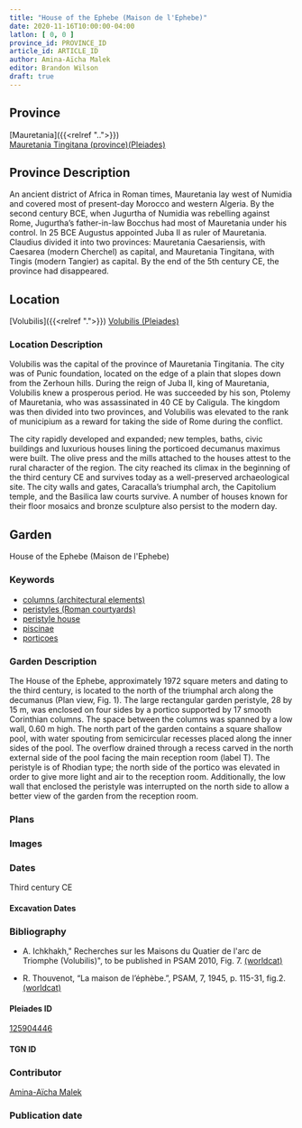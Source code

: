 ```yaml
---
title: "House of the Ephebe (Maison de l'Ephebe)"
date: 2020-11-16T10:00:00-04:00
latlon: [ 0, 0 ]
province_id: PROVINCE_ID
article_id: ARTICLE_ID
author: Amina-Aïcha Malek
editor: Brandon Wilson
draft: true
---
```


## Province

[Mauretania]({{<relref "..">}}) \
[Mauretania Tingitana (province)(Pleiades)](https://pleiades.stoa.org/places/981533)

## Province Description

An ancient district of Africa in Roman times, Mauretania lay west of Numidia and covered most of present-day Morocco and western Algeria. By the second century BCE, when Jugurtha of Numidia was rebelling against Rome, Jugurtha’s father-in-law Bocchus had most of Mauretania under his control. In 25 BCE Augustus appointed Juba II as ruler of Mauretania. Claudius divided it into two provinces: Mauretania Caesariensis, with Caesarea (modern Cherchel) as capital, and Mauretania Tingitana, with Tingis (modern Tangier) as capital. By the end of the 5th century CE, the province had disappeared.

## Location

[Volubilis]({{<relref ".">}})
[Volubilis (Pleiades)](https://pleiades.stoa.org/places/275740)

### Location Description

Volubilis was the capital of the province of Mauretania Tingitania. The city was of Punic foundation, located on the edge of a plain that slopes down from the Zerhoun hills. During the reign of Juba II, king of Mauretania, Volubilis knew a prosperous period. He was succeeded by his son, Ptolemy of Mauretania, who was assassinated in 40 CE by Caligula. The kingdom was then divided into two provinces, and Volubilis was elevated to the rank of municipium as a reward for taking the side of Rome during the conflict.

The city rapidly developed and expanded; new temples, baths, civic buildings and luxurious houses lining the porticoed decumanus maximus were built. The olive press and the mills attached to the houses attest to the rural character of the region. The city reached its climax in the beginning of the third century CE and survives today as a well-preserved archaeological site. The city walls and gates, Caracalla’s triumphal arch, the Capitolium temple, and the Basilica law courts survive. A number of houses known for their floor mosaics and bronze sculpture also persist to the modern day.

<!--## Sublocation-->

<!--### Sublocation Description-->

## Garden

House of the Ephebe (Maison de l'Ephebe)

### Keywords

- [columns (architectural elements)](http://vocab.getty.edu/page/aat/300001571)
- [peristyles (Roman courtyards)](http://vocab.getty.edu/page/aat/300080971)
- [peristyle house](http://vocab.getty.edu/page/aat/300005452)
- [piscinae](http://vocab.getty.edu/page/aat/300375619)
- [porticoes](http://vocab.getty.edu/page/aat/300004145)

### Garden Description

The House of the Ephebe, approximately 1972 square meters and dating to the third century, is located to the north of the triumphal arch along the decumanus (Plan view, Fig. 1). The large rectangular garden peristyle, 28 by 15 m, was enclosed on four sides by a portico supported by 17 smooth Corinthian columns. The space between the columns was spanned by a low wall, 0.60 m high. The north part of the garden contains a square shallow pool, with water spouting from semicircular recesses placed along the inner sides of the pool. The overflow drained through a recess carved in the north external side of the pool facing the main reception room (label T).  The peristyle is of Rhodian type; the north side of the portico was elevated in order to give more light and air to the reception room. Additionally, the low wall that enclosed the peristyle was interrupted on the north side to allow a better view of the garden from the reception room.

### Plans
<!--Plan View Image Missing-->
<!-- {{< figure src="../images/IMAGEMISSING" alt="Plan of the House of the Ephebe" title="Fig. 1: Plan of the House of the Ephebe (Rights Statement)">}} -->

### Images

### Dates

Third century CE

#### Excavation Dates

### Bibliography

* A. Ichkhakh," Recherches sur les Maisons du Quatier de l'arc de Triomphe (Volubilis)", to be published in PSAM 2010, Fig. 7. [(worldcat)](http://www.worldcat.org/oclc/883553652)

* R. Thouvenot, “La maison de l’éphèbe.”, PSAM, 7, 1945, p. 115-31, fig.2. [(worldcat)](http://www.worldcat.org/oclc/765468558)

#### Pleiades ID

[125904446](https://pleiades.stoa.org/places/125904446)

#### TGN ID

### Contributor

[Amina-Aïcha Malek](http://worldcat.org/identities/lccn-n2012075871/)

### Publication date

<!--07 July 2020-->

<!--### Related articles-->

<!-- Links to other related articles. Leave blank for now -->